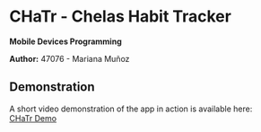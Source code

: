 # CHaTr - Chelas Habit Tracker

**Mobile Devices Programming**

**Author:** 47076 - Mariana Muñoz

## Demonstration

A short video demonstration of the app in action is available here:  
[CHaTr Demo](https://youtube.com/shorts/qI9XEqjzJLY?feature=share)
